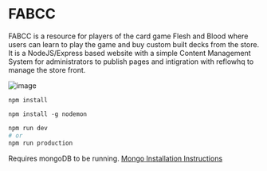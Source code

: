 # FABCC
FABCC is a resource for players of the card game Flesh and Blood where users can learn to play the game and buy custom built decks from the store. It is a NodeJS/Express based website with a simple Content Management System for administrators to publish pages and intigration with reflowhq to manage the store front.

![image](https://github.com/user-attachments/assets/f8b0941c-216a-4463-b868-5248401e8353)


```
npm install
```

```
npm install -g nodemon
```

```bash
npm run dev
# or
npm run production
```

Requires mongoDB to be running.
[Mongo Installation Instructions](https://www.mongodb.com/docs/manual/administration/install-community/)
